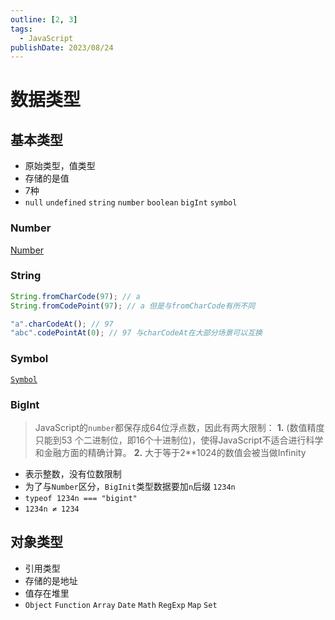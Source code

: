 ```yaml
---
outline: [2, 3]
tags: 
  - JavaScript
publishDate: 2023/08/24
---
```


# 数据类型

## 基本类型

- 原始类型，值类型
- 存储的是值
- 7种
- `null` `undefined` `string` `number` `boolean` `bigInt` `symbol`

### Number

[Number](https://www.notion.so/Number-55b28d16e2eb40de88dd9016eb74803a?pvs=21)

### String

```js
String.fromCharCode(97); // a
String.fromCodePoint(97); // a 但是与fromCharCode有所不同

"a".charCodeAt(); // 97
"abc".codePointAt(0); // 97 与charCodeAt在大部分场景可以互换
```

### Symbol

[`Symbol`](https://www.notion.so/Symbol-ea8072633c344b0bb3c6e5b97550b204?pvs=21) 

### BigInt

> JavaScript的`number`都保存成64位浮点数，因此有两大限制：
**1.** (数值精度只能到53 个二进制位，即16个十进制位)，使得JavaScript不适合进行科学和金融方面的精确计算。
**2.** 大于等于2**1024的数值会被当做Infinity
> 
- 表示整数，没有位数限制
- 为了与`Number`区分，`BigInit`类型数据要加`n`后缀 `1234n`
- `typeof 1234n === "bigint"`
- `1234n ≠ 1234`

## 对象类型

- 引用类型
- 存储的是地址
- 值存在堆里
- `Object` `Function` `Array` `Date` `Math` `RegExp` `Map` `Set`